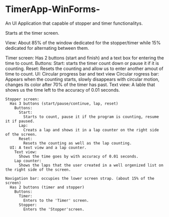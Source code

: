 # TimerApp-WinForms-
An UI Application that capable of stopper and timer functionalitys.

Starts at the timer screen.

View:
  About 85% of the window dedicated for the stopper/timer while 15% dedicated for alternating between them.
  
  Timer screen:
    Has 2 buttons (start and finish) and a text box for entering the time to count.
      Buttons:
        Start:
          starts the timer count down or pause it if it is counting.
        Reset:
          Resets the counting and allow us to enter another amout of time to count.
      UI: Circular progress bar and text view
        Circular rogress bar:
          Appears when the counting starts, slowly disappears with circular motion, changes its color after 70% of the timer has past.
        Text view:
          A lable that shows us the time left to the accuracy of 0.01 seconds.
          
    Stopper screen:
      Has 3 buttons (start/pause/continue, lap, reset)
        Buttons:
          Start:
            Starts to count, pause it if the program is counting, resume it if paused.
          Lap:
            Creats a lap and shows it in a lap counter on the right side of the screen.
          Reset:
            Resets the counting as well as the lap counting.
      UI: A text view and a lap counter.
        Text view:
          Shows the time goes by with accuracy of 0.01 seconds.
        Lap counter:
          Shows the laps that the user created in a well orgenized list on the right side of the screen.
          
    Navigation bar: occupies the lower screen strap. (about 15% of the screen)
      Has 2 buttons (timer and stopper)
        Buttons:
          Timer: 
            Enters to the 'Timer' screen.
          Stopper: 
            Enters the 'Stopper'screen.
